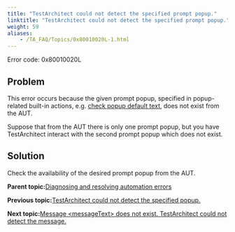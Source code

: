 ```yaml
--- 
title: "TestArchitect could not detect the specified prompt popup."
linktitle: "TestArchitect could not detect the specified prompt popup."
weight: 59
aliases: 
    - /TA_FAQ/Topics/0x80010020L-1.html
---
```


Error code: 0x80010020L

## Problem

This error occurs because the given prompt popup, specified in popup-related built-in actions, e.g. [check popup default text](/TA_Automation/Topics/bia_check_popup_default_text.html), does not exist from the AUT.

Suppose that from the AUT there is only one prompt popup, but you have TestArchitect interact with the second prompt popup which does not exist.

## Solution

Check the availability of the desired prompt popup from the AUT.

**Parent topic:**[Diagnosing and resolving automation errors](/TA_FAQ/Topics/faq.automation_error.html)

**Previous topic:**[TestArchitect could not detect the specified popup.](/TA_FAQ/Topics/0x80010020L.html)

**Next topic:**[Message <messageText\> does not exist. TestArchitect could not detect the message.](/TA_FAQ/Topics/0x80010019L.html)

